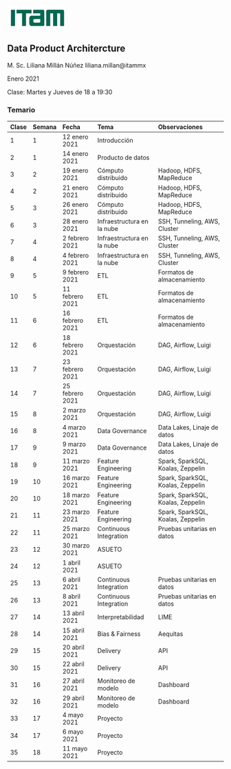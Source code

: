 ![](/images/itam_logo.png)

## Data Product Architercture

M. Sc. Liliana Millán Núñez liliana.millan@itammx

Enero 2021

Clase: Martes y Jueves de 18 a 19:30


### Temario

|Clase|Semana|Fecha|Tema|Observaciones|
|:---|:----|:-----------|:-----------------------------|:------------------------|
|1|1|12 enero 2021|Introducción||
|2|1|14 enero 2021|Producto de datos||
|3|2|19 enero 2021|Cómputo distribuido|Hadoop, HDFS, MapReduce|
|4|2|21 enero 2021|Cómputo distribuido|Hadoop, HDFS, MapReduce|
|5|3|26 enero 2021|Cómputo distribuido|Hadoop, HDFS, MapReduce|
|6|3|28 enero 2021|Infraestructura en la nube|SSH, Tunneling, AWS, Cluster|
|7|4|2 febrero 2021|Infraestructura en la nube|SSH, Tunneling, AWS, Cluster|
|8|4|4 febrero 2021|Infraestructura en la nube|SSH, Tunneling, AWS, Cluster|
|9|5|9 febrero 2021|ETL|Formatos de almacenamiento|
|10|5|11 febrero 2021|ETL|Formatos de almacenamiento|
|11|6|16 febrero 2021|ETL|Formatos de almacenamiento|
|12|6|18 febrero 2021|Orquestación|DAG, Airflow, Luigi|
|13|7|23 febrero 2021|Orquestación|DAG, Airflow, Luigi|
|14|7|25 febrero 2021|Orquestación|DAG, Airflow, Luigi|
|15|8|2 marzo 2021|Orquestación|DAG, Airflow, Luigi|
|16|8|4 marzo 2021|Data Governance|Data Lakes, Linaje de datos|
|17|9|9 marzo 2021|Data Governance|Data Lakes, Linaje de datos|
|18|9|11 marzo 2021|Feature Engineering|Spark, SparkSQL, Koalas, Zeppelin|
|19|10|16 marzo 2021|Feature Engineering|Spark, SparkSQL, Koalas, Zeppelin|
|20|10|18 marzo 2021|Feature Engineering|Spark, SparkSQL, Koalas, Zeppelin|
|21|11|23 marzo 2021|Feature Engineering|Spark, SparkSQL, Koalas, Zeppelin|
|22|11|25 marzo 2021|Continuous Integration|Pruebas unitarias en datos|
|23|12|30 marzo 2021|ASUETO||
|24|12|1 abril 2021|ASUETO||
|25|13|6 abril 2021|Continuous Integration|Pruebas unitarias en datos|
|26|13|8 abril 2021|Continuous Integration|Pruebas unitarias en datos|
|27|14|13 abril 2021|Interpretabilidad|LIME|
|28|14|15 abril 2021|Bias & Fairness|Aequitas|
|29|15|20 abril 2021|Delivery|API|
|30|15|22 abril 2021|Delivery|API|
|31|16|27 abril 2021|Monitoreo de modelo|Dashboard|
|32|16|29 abril 2021|Monitoreo de modelo|Dashboard|
|33|17|4 mayo 2021|Proyecto||
|34|17|6 mayo 2021|Proyecto||
|35|18|11 mayo 2021|Proyecto||
